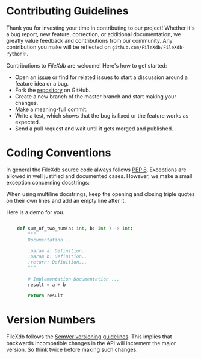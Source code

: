 # Contributing Guidelines

Thank you for investing your time in contributing to our project! Whether it's a bug report, new feature, correction, or additional documentation, we greatly value feedback and contributions from our community. Any contribution you make will be reflected on `github.com/FileXdb/FileXdb-Python`✨.

Contributions to _FileXdb_ are welcome! Here's how to get started:

- Open an [issue](https://github.com/FileXdb/FileXdb-Python/issues) or find for related issues to start a discussion around a feature idea or a bug.
- Fork the [repository](https://github.com/FileXdb/FileXdb-Python) on GitHub.
- Create a new branch of the master branch and start making your changes.
- Make a meaning-full commit.
- Write a test, which shows that the bug is fixed or the feature works as expected.
- Send a pull request and wait until it gets merged and published.



# Coding Conventions

In general the FileXdb source code always follows [PEP 8](http://legacy.python.org/dev/peps/pep-0008/).
Exceptions are allowed in well justified and documented cases. However, we make
a small exception concerning docstrings:

When using multiline docstrings, keep the opening and closing triple quotes
on their own lines and add an empty line after it. 

Here is a demo for you.

```python

    def sum_of_two_num(a: int, b: int ) -> int:
        """
        Documentation ...
        
        :param a: Definition...
        :param b: Definition...
        :return: Definition...
        """
        
        # Implementation Documentation ...
        result = a + b
        
        return result
```



# Version Numbers

FileXdb follows the [SemVer versioning guidelines](http://semver.org).
This implies that backwards incompatible changes in the API will increment
the major version. So think twice before making such changes.